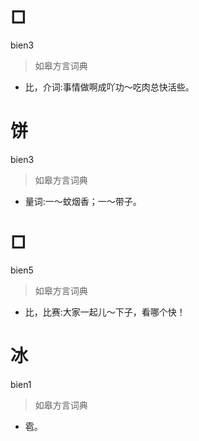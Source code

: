 # □
bien3
> 如皋方言词典
- 比，介词:事情做啊成吖功～吃肉总快活些。

# 饼
bien3
> 如皋方言词典
- 量词:一～蚊烟香；一～带子。

# □
bien5
> 如皋方言词典
- 比，比赛:大家一起儿～下子，看哪个快！

# 冰
bien1
> 如皋方言词典
- 雹。
